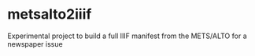 # metsalto2iiif
Experimental project to build a full IIIF manifest from the METS/ALTO for a newspaper issue
